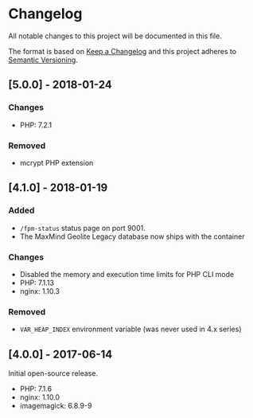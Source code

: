 # Changelog
All notable changes to this project will be documented in this file.

The format is based on [Keep a Changelog](http://keepachangelog.com/en/1.0.0/)
and this project adheres to [Semantic Versioning](http://semver.org/spec/v2.0.0.html).

## [5.0.0] - 2018-01-24

### Changes
- PHP: 7.2.1

### Removed
- mcrypt PHP extension

## [4.1.0] - 2018-01-19
### Added
- `/fpm-status` status page on port 9001.
- The MaxMind Geolite Legacy database now ships with the container

### Changes
- Disabled the memory and execution time limits for PHP CLI mode
- PHP: 7.1.13
- nginx: 1.10.3

### Removed
- `VAR_HEAP_INDEX` environment variable (was never used in 4.x series)

## [4.0.0] - 2017-06-14
Initial open-source release.

- PHP: 7.1.6
- nginx: 1.10.0
- imagemagick: 6.8.9-9

